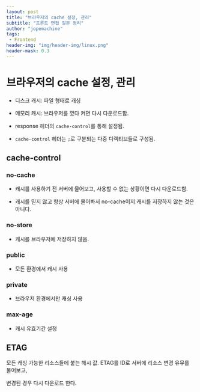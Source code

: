 ```yaml
---
layout: post
title: "브라우저의 cache 설정, 관리"
subtitle: "프론트 면접 질문 정리"
author: "jopemachine"
tags: 
 - Frontend
header-img: "img/header-img/linux.png"
header-mask: 0.3
---
```


# 브라우저의 cache 설정, 관리

- 디스크 캐시: 파일 형태로 캐싱

- 메모리 캐시: 브라우저를 껐다 켜면 다시 다운로드함.

- response 헤더의 `cache-control`를 통해 설정됨.

- `cache-control` 헤더는 `;`로 구분되는 다중 디렉티브들로 구성됨.

## cache-control

### no-cache

- 캐시를 사용하기 전 서버에 물어보고, 사용할 수 없는 상황이면 다시 다운로드함.

- 캐시를 믿지 않고 항상 서버에 물어봐서 no-cache이지 캐시를 저장하지 않는 것은 아니다.

### no-store

- 캐시를 브라우저에 저장하지 않음.

### public

- 모든 환경에서 캐시 사용

### private

- 브라우저 환경에서만 캐싱 사용

### max-age

- 캐시 유효기간 설정

## ETAG

모든 캐싱 가능한 리소스들에 붙는 해시 값. ETAG를 ID로 서버에 리소스 변경 유무를 물어보고,

변경된 경우 다시 다운로드 한다.